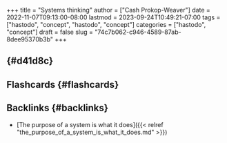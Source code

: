 +++
title = "Systems thinking"
author = ["Cash Prokop-Weaver"]
date = 2022-11-07T09:13:00-08:00
lastmod = 2023-09-24T10:49:21-07:00
tags = ["hastodo", "concept", "hastodo", "concept"]
categories = ["hastodo", "concept"]
draft = false
slug = "74c7b062-c946-4589-87ab-8dee95370b3b"
+++

##  {#d41d8c}


## Flashcards {#flashcards}


## Backlinks {#backlinks}

-   [The purpose of a system is what it does]({{< relref "the_purpose_of_a_system_is_what_it_does.md" >}})
